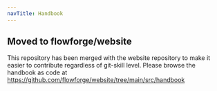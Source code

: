 ```yaml
---
navTitle: Handbook
---
```


## Moved to flowforge/website

This repository has been merged with the website repository to make it easier to
contribute regardless of git-skill level. Please browse the handbook as code
at https://github.com/flowforge/website/tree/main/src/handbook

